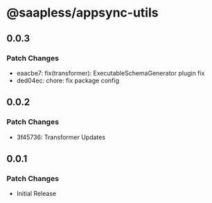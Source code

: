 # @saapless/appsync-utils

## 0.0.3

### Patch Changes

- eaacbe7: fix(transformer): ExecutableSchemaGenerator plugin fix
- ded04ec: chore: fix package config

## 0.0.2

### Patch Changes

- 3f45736: Transformer Updates

## 0.0.1

### Patch Changes

- Initial Release
